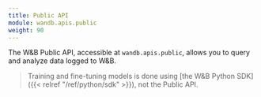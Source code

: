 ```yaml
---
title: Public API
module: wandb.apis.public
weight: 90
---
```

The W&B Public API, accessible at `wandb.apis.public`, allows you to query and analyze data logged to W&B.

> Training and fine-tuning models is done using [the W&B Python SDK]({{< relref "/ref/python/sdk" >}}), not the Public API. 
